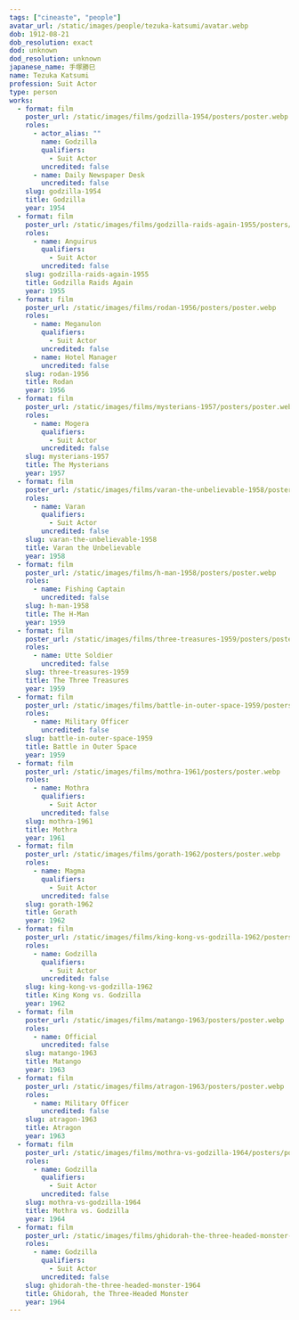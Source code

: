 ```yaml
---
tags: ["cineaste", "people"]
avatar_url: /static/images/people/tezuka-katsumi/avatar.webp
dob: 1912-08-21
dob_resolution: exact
dod: unknown
dod_resolution: unknown
japanese_name: 手塚勝巳
name: Tezuka Katsumi
profession: Suit Actor
type: person
works:
  - format: film
    poster_url: /static/images/films/godzilla-1954/posters/poster.webp
    roles:
      - actor_alias: ""
        name: Godzilla
        qualifiers:
          - Suit Actor
        uncredited: false
      - name: Daily Newspaper Desk
        uncredited: false
    slug: godzilla-1954
    title: Godzilla
    year: 1954
  - format: film
    poster_url: /static/images/films/godzilla-raids-again-1955/posters/poster.webp
    roles:
      - name: Anguirus
        qualifiers:
          - Suit Actor
        uncredited: false
    slug: godzilla-raids-again-1955
    title: Godzilla Raids Again
    year: 1955
  - format: film
    poster_url: /static/images/films/rodan-1956/posters/poster.webp
    roles:
      - name: Meganulon
        qualifiers:
          - Suit Actor
        uncredited: false
      - name: Hotel Manager
        uncredited: false
    slug: rodan-1956
    title: Rodan
    year: 1956
  - format: film
    poster_url: /static/images/films/mysterians-1957/posters/poster.webp
    roles:
      - name: Mogera
        qualifiers:
          - Suit Actor
        uncredited: false
    slug: mysterians-1957
    title: The Mysterians
    year: 1957
  - format: film
    poster_url: /static/images/films/varan-the-unbelievable-1958/posters/poster.webp
    roles:
      - name: Varan
        qualifiers:
          - Suit Actor
        uncredited: false
    slug: varan-the-unbelievable-1958
    title: Varan the Unbelievable
    year: 1958
  - format: film
    poster_url: /static/images/films/h-man-1958/posters/poster.webp
    roles:
      - name: Fishing Captain
        uncredited: false
    slug: h-man-1958
    title: The H-Man
    year: 1959
  - format: film
    poster_url: /static/images/films/three-treasures-1959/posters/poster.webp
    roles:
      - name: Utte Soldier
        uncredited: false
    slug: three-treasures-1959
    title: The Three Treasures
    year: 1959
  - format: film
    poster_url: /static/images/films/battle-in-outer-space-1959/posters/poster.webp
    roles:
      - name: Military Officer
        uncredited: false
    slug: battle-in-outer-space-1959
    title: Battle in Outer Space
    year: 1959
  - format: film
    poster_url: /static/images/films/mothra-1961/posters/poster.webp
    roles:
      - name: Mothra
        qualifiers:
          - Suit Actor
        uncredited: false
    slug: mothra-1961
    title: Mothra
    year: 1961
  - format: film
    poster_url: /static/images/films/gorath-1962/posters/poster.webp
    roles:
      - name: Magma
        qualifiers:
          - Suit Actor
        uncredited: false
    slug: gorath-1962
    title: Gorath
    year: 1962
  - format: film
    poster_url: /static/images/films/king-kong-vs-godzilla-1962/posters/poster.webp
    roles:
      - name: Godzilla
        qualifiers:
          - Suit Actor
        uncredited: false
    slug: king-kong-vs-godzilla-1962
    title: King Kong vs. Godzilla
    year: 1962
  - format: film
    poster_url: /static/images/films/matango-1963/posters/poster.webp
    roles:
      - name: Official
        uncredited: false
    slug: matango-1963
    title: Matango
    year: 1963
  - format: film
    poster_url: /static/images/films/atragon-1963/posters/poster.webp
    roles:
      - name: Military Officer
        uncredited: false
    slug: atragon-1963
    title: Atragon
    year: 1963
  - format: film
    poster_url: /static/images/films/mothra-vs-godzilla-1964/posters/poster.webp
    roles:
      - name: Godzilla
        qualifiers:
          - Suit Actor
        uncredited: false
    slug: mothra-vs-godzilla-1964
    title: Mothra vs. Godzilla
    year: 1964
  - format: film
    poster_url: /static/images/films/ghidorah-the-three-headed-monster-1964/posters/poster.webp
    roles:
      - name: Godzilla
        qualifiers:
          - Suit Actor
        uncredited: false
    slug: ghidorah-the-three-headed-monster-1964
    title: Ghidorah, the Three-Headed Monster
    year: 1964
---
```

